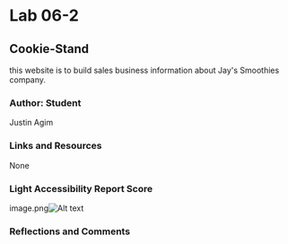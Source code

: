 # Lab 06-2

## Cookie-Stand

this website is to build sales business information about Jay's Smoothies company.

### Author: Student

Justin Agim

### Links and Resources

None

### Light Accessibility Report Score

image.png![Alt text](vscode-local:/c%3A/Users/justi/OneDrive/Pictures/Screenshots/Screenshot%202023-05-19%20210548.png)

### Reflections and Comments
